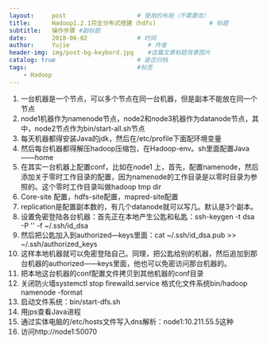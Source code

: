 ```yaml
---
layout:     post                    # 使用的布局（不需要改）
title:      Hadoop1.2.1完全分布式搭建（hdfs)               # 标题 
subtitle:   操作步骤 #副标题
date:       2018-06-02              # 时间
author:     Yujie                      # 作者
header-img: img/post-bg-keybord.jpg    #这篇文章标题背景图片
catalog: true                       # 是否归档
tags:                               #标签
    - Hadoop
---
```


1. 一台机器是一个节点，可以多个节点在同一台机器，但是副本不能放在同一个节点
 2. node1机器作为namenode节点，node2和node3机器作为datanode节点，其中，node2节点作为bin/start-all.sh节点
 3. 每天机器都得安装Java的jdk，然后在/etc/profile下面配环境变量
 4. 然后每台机器都得解压hadoop压缩包，在Hadoop-env。sh里面配置Java——home
 5. 在其实一台机器上配置conf，比如在node1 上，首先，配置namenode，然后添加关于零时工作目录的配置，因为namenode的工作目录是以零时目录为参照的。这个零时工作目录叫做hadoop tmp dir
 6. Core-site 配置，hdfs-site配置，mapred-site配置
 7.  replication是配置副本数的，有几个datanode就可以写几。默认是3个副本。
 8. 设置免密登陆各台机器：首先正在本地产生公匙和私匙：ssh-keygen -t dsa -P '' -f ~/.ssh/id_dsa 
9. 然后把公匙加入到authorized—keys里面：cat ~/.ssh/id_dsa.pub >> ~/.ssh/authorized_keys
10. 这样本地机器就可以免密登陆自己。同理，把公匙给别的机器，然后追加到那台机器的authorized——keys里面，他也可以免密访问那台机器的。
11. 把本地这台机器的conf配置文件拷贝到其他机器的conf目录
12. 关闭防火墙systemctl stop firewalld.service
  格式化文件系统bin/hadoop namenode -format
13. 启动文件系统：bin/start-dfs.sh
14. 用jps查看Java进程
15. 通过实体电脑的/etc/hosts文件写入dns解析：node1:10.211.55.5这种
 16. 访问http://node1:50070

